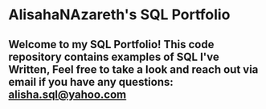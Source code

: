 # AlisahaNAzareth's SQL Portfolio

## Welcome to my SQL Portfolio! This code repository contains examples of SQL I've Written, Feel free to take a look and reach out via email if you have any questions: alisha.sql@yahoo.com
